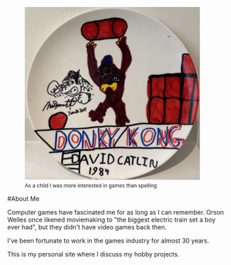 
<figure>
    <img title="" src="donkykong.jpg" alt="" data-align="center" width="400">
  	<figcaption><small>As a child I was more interested in games than spelling</small></figcaption>
</figure>

#About Me

Computer games have fascinated me for as long as I can remember. Orson Welles once likened moviemaking to "the biggest electric train set a boy ever had", but they didn't have video games back then. 

I've been fortunate to work in the games industry for almost 30 years.

This is my personal site where I discuss my hobby projects.
